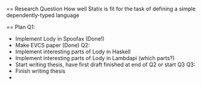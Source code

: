 == Research Question
How well Statix is fit for the task of defining a simple dependently-typed language

== Plan
Q1:
- Implement Lody in Spoofax (Done!)
- Make EVCS paper (Done)
Q2:
- Implement interesting parts of Lody in Haskell
- Implement interesting parts of Lody in Lambdapi
(which parts?)
- Start writing thesis, have first draft finished at end of Q2 or start Q3
Q3:
- Finish writing thesis
-
